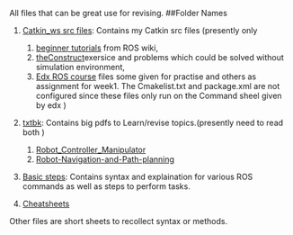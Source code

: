 All files that can be great use for revising.
##Folder Names

1. [Catkin_ws src files](<Catkin_ws src files>): Contains my Catkin src files
    (presently only 
    1. [beginner tutorials](<Catkin_ws src files/beginner_tutorials>) from ROS wiki, 
    2.  [theConstruct](<Catkin_ws src files/TheConstructTutorials>)exersice and problems which could be solved without simulation environment, 
    3. [Edx ROS course](<Catkin_ws src files/edxros>) files some given for practise and others as assignment for week1. The Cmakelist.txt and package.xml are not configured since these files only run on the Command sheel given by edx )

2.  [txtbk](txtbk): Contains big pdfs to Learn/revise topics.(presently need to read both )
    1. [Robot_Controller_Manipulator](txtbk/Robot_Controller_Manipulator.pdf)
    2. [Robot-Navigation-and-Path-planning](txtbk/Robot-Navigation-and-Path-planning.pdf)

3. [Basic steps](<Basic steps.md>): Contains syntax and explaination for various ROS commands as well as steps to perform tasks.

4. [Cheatsheets](Cheatsheets)

Other files are short sheets to recollect syntax or methods.